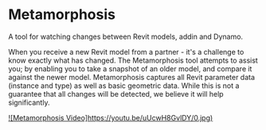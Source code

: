 # Metamorphosis
A tool for watching changes between Revit models, addin and Dynamo.

When you receive a new Revit model from a partner - it's a challenge to know exactly what has changed.
The Metamorphosis tool attempts to assist you; by enabling you to take a snapshot of an older model, and compare it against the newer model.
Metamorphosis captures all Revit parameter data (instance and type) as well as basic geometric data. While this is not a guarantee that all changes will be detected, we believe it will help significantly.



[![Metamorphosis Video]https://youtu.be/uUcwH8GvlDY/0.jpg)](https://youtu.be/uUcwH8GvlDY)
